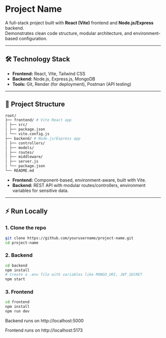 # Project Name

A full-stack project built with **React (Vite)** frontend and **Node.js/Express** backend.  
Demonstrates clean code structure, modular architecture, and environment-based configuration.

---

## 🛠 Technology Stack

- **Frontend:** React, Vite, Tailwind CSS  
- **Backend:** Node.js, Express.js, MongoDB  
- **Tools:** Git, Render (for deployment), Postman (API testing)

---

## 📂 Project Structure
```bash
root/
├── frontend/ # Vite React app
│ ├── src/
│ ├── package.json
│ └── vite.config.js
├── backend/ # Node.js/Express app
│ ├── controllers/
│ ├── models/
│ ├── routes/
│ ├── middleware/
│ ├── server.js
│ └── package.json
└── README.md
```

- **Frontend:** Component-based, environment-aware, built with Vite.  
- **Backend:** REST API with modular routes/controllers, environment variables for sensitive data.  

---

## ⚡ Run Locally

### 1. Clone the repo
```bash
git clone https://github.com/yourusername/project-name.git
cd project-name
```
### 2. Backend
```bash
cd backend
npm install
# Create a .env file with variables like MONGO_URI, JWT_SECRET
npm start
```
### 3. Frontend
```bash
cd frontend
npm install
npm run dev
```
Backend runs on http://localhost:5000

Frontend runs on http://localhost:5173
